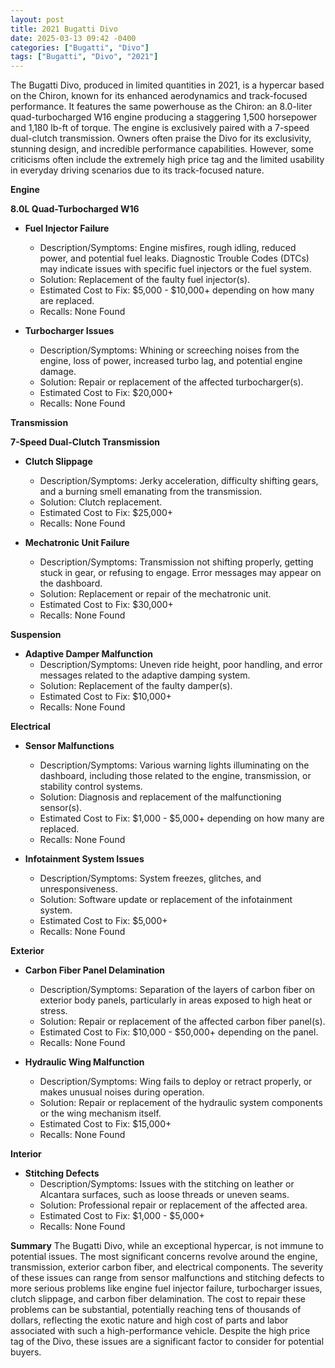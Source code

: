 ```yaml
---
layout: post
title: 2021 Bugatti Divo
date: 2025-03-13 09:42 -0400
categories: ["Bugatti", "Divo"]
tags: ["Bugatti", "Divo", "2021"]
---
```

The Bugatti Divo, produced in limited quantities in 2021, is a hypercar based on the Chiron, known for its enhanced aerodynamics and track-focused performance. It features the same powerhouse as the Chiron: an 8.0-liter quad-turbocharged W16 engine producing a staggering 1,500 horsepower and 1,180 lb-ft of torque. The engine is exclusively paired with a 7-speed dual-clutch transmission. Owners often praise the Divo for its exclusivity, stunning design, and incredible performance capabilities. However, some criticisms often include the extremely high price tag and the limited usability in everyday driving scenarios due to its track-focused nature.

**Engine**

**8.0L Quad-Turbocharged W16**

*   **Fuel Injector Failure**
    *   Description/Symptoms: Engine misfires, rough idling, reduced power, and potential fuel leaks. Diagnostic Trouble Codes (DTCs) may indicate issues with specific fuel injectors or the fuel system.
    *   Solution: Replacement of the faulty fuel injector(s).
    *   Estimated Cost to Fix: $5,000 - $10,000+ depending on how many are replaced.
    *   Recalls: None Found

*   **Turbocharger Issues**
    *   Description/Symptoms: Whining or screeching noises from the engine, loss of power, increased turbo lag, and potential engine damage.
    *   Solution: Repair or replacement of the affected turbocharger(s).
    *   Estimated Cost to Fix: $20,000+
    *   Recalls: None Found

**Transmission**

**7-Speed Dual-Clutch Transmission**

*   **Clutch Slippage**
    *   Description/Symptoms: Jerky acceleration, difficulty shifting gears, and a burning smell emanating from the transmission.
    *   Solution: Clutch replacement.
    *   Estimated Cost to Fix: $25,000+
    *   Recalls: None Found

*   **Mechatronic Unit Failure**
    *   Description/Symptoms: Transmission not shifting properly, getting stuck in gear, or refusing to engage. Error messages may appear on the dashboard.
    *   Solution: Replacement or repair of the mechatronic unit.
    *   Estimated Cost to Fix: $30,000+
    *   Recalls: None Found

**Suspension**

*   **Adaptive Damper Malfunction**
    *   Description/Symptoms: Uneven ride height, poor handling, and error messages related to the adaptive damping system.
    *   Solution: Replacement of the faulty damper(s).
    *   Estimated Cost to Fix: $10,000+
    *   Recalls: None Found

**Electrical**

*   **Sensor Malfunctions**
    *   Description/Symptoms: Various warning lights illuminating on the dashboard, including those related to the engine, transmission, or stability control systems.
    *   Solution: Diagnosis and replacement of the malfunctioning sensor(s).
    *   Estimated Cost to Fix: $1,000 - $5,000+ depending on how many are replaced.
    *   Recalls: None Found

*   **Infotainment System Issues**
    *   Description/Symptoms: System freezes, glitches, and unresponsiveness.
    *   Solution: Software update or replacement of the infotainment system.
    *   Estimated Cost to Fix: $5,000+
    *   Recalls: None Found

**Exterior**

*   **Carbon Fiber Panel Delamination**
    *   Description/Symptoms: Separation of the layers of carbon fiber on exterior body panels, particularly in areas exposed to high heat or stress.
    *   Solution: Repair or replacement of the affected carbon fiber panel(s).
    *   Estimated Cost to Fix: $10,000 - $50,000+ depending on the panel.
    *   Recalls: None Found

*   **Hydraulic Wing Malfunction**
    *   Description/Symptoms: Wing fails to deploy or retract properly, or makes unusual noises during operation.
    *   Solution: Repair or replacement of the hydraulic system components or the wing mechanism itself.
    *   Estimated Cost to Fix: $15,000+
    *   Recalls: None Found

**Interior**

*   **Stitching Defects**
    *   Description/Symptoms: Issues with the stitching on leather or Alcantara surfaces, such as loose threads or uneven seams.
    *   Solution: Professional repair or replacement of the affected area.
    *   Estimated Cost to Fix: $1,000 - $5,000+
    *   Recalls: None Found

**Summary**
The Bugatti Divo, while an exceptional hypercar, is not immune to potential issues. The most significant concerns revolve around the engine, transmission, exterior carbon fiber, and electrical components. The severity of these issues can range from sensor malfunctions and stitching defects to more serious problems like engine fuel injector failure, turbocharger issues, clutch slippage, and carbon fiber delamination. The cost to repair these problems can be substantial, potentially reaching tens of thousands of dollars, reflecting the exotic nature and high cost of parts and labor associated with such a high-performance vehicle. Despite the high price tag of the Divo, these issues are a significant factor to consider for potential buyers.

